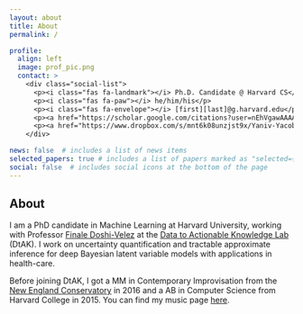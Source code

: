 ```yaml
---
layout: about
title: About
permalink: /

profile:
  align: left
  image: prof_pic.png
  contact: >
    <div class="social-list">
      <p><i class="fas fa-landmark"></i> Ph.D. Candidate @ Harvard CS</p>
      <p><i class="fas fa-paw"></i> he/him/his</p>
      <p><i class="fas fa-envelope"></i> [first][last]@g.harvard.edu</p>
      <p><a href="https://scholar.google.com/citations?user=nEhVgawAAAAJ&hl=en"><i class="ai ai-google-scholar-square"></i> google scholar</a></p>
      <p><a href="https://www.dropbox.com/s/mnt6k08unzjst9x/Yaniv-Yacoby-cv-2021.pdf?dl=0"><i class="fas fa-tree"></i> curriculum vitae</a></p>      
    </div>

news: false  # includes a list of news items
selected_papers: true # includes a list of papers marked as "selected={true}"
social: false  # includes social icons at the bottom of the page
---
```



## About

I am a PhD candidate in Machine Learning at Harvard University, 
working with Professor [Finale Doshi-Velez](https://finale.seas.harvard.edu/)
at the [Data to Actionable Knowledge Lab](https://dtak.github.io/) (DtAK).
I work on uncertainty quantification and tractable approximate inference
for deep Bayesian latent variable models 
with applications in health-care. 

Before joining DtAK, I got a MM in Contemporary Improvisation from
the [New England Conservatory](https://necmusic.edu/dual-degree-programs) in 2016 and a AB in Computer Science
from Harvard College in 2015. 
You can find my music page [here](http://yanivyacoby.com/).


